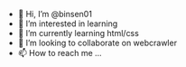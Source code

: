- 👋 Hi, I’m @binsen01
- 👀 I’m interested in learning
- 🌱 I’m currently learning html/css
- 💞️ I’m looking to collaborate on webcrawler
- 📫 How to reach me ...

<!---
binsen01/binsen01 is a ✨ special ✨ repository because its `README.md` (this file) appears on your GitHub profile.
You can click the Preview link to take a look at your changes.
--->
